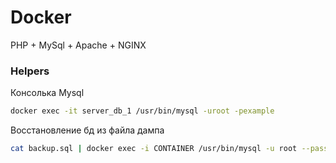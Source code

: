 # Docker 

PHP + MySql + Apache + NGINX

### Helpers

Консолька Mysql
```sh
docker exec -it server_db_1 /usr/bin/mysql -uroot -pexample
```

Восстановление бд из файла дампа
```sh
cat backup.sql | docker exec -i CONTAINER /usr/bin/mysql -u root --password=root DATABASE
```
